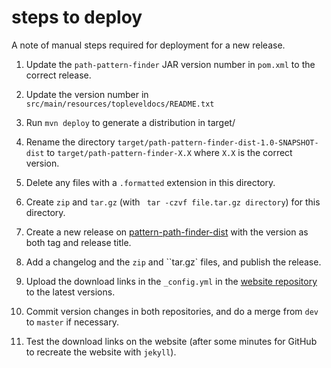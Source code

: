 # steps to deploy

A note of manual steps required for deployment for a new release.

1. Update the `path-pattern-finder` JAR version number in `pom.xml` to the correct release.

2. Update the version number in `src/main/resources/topleveldocs/README.txt`

3. Run `mvn deploy` to generate a distribution in target/

4. Rename the directory `target/path-pattern-finder-dist-1.0-SNAPSHOT-dist` to `target/path-pattern-finder-X.X` where `X.X` is the correct version.

5. Delete any files with a `.formatted` extension in this directory.

6. Create `zip` and `tar.gz` (with ` tar -czvf file.tar.gz directory`) for this directory.

7. Create a new release on [pattern-path-finder-dist](https://github.com/path-pattern-finder/path-pattern-finder-dist/releases) with the version as both tag and release title.

9. Add a changelog and the `zip` and ``tar.gz` files, and publish the release.

10. Upload the download links in the `_config.yml` in the [website repository](https://github.com/path-pattern-finder/path-pattern-finder.github.io/blob/master/_config.yml) to the latest versions.

11. Commit version changes in both repositories, and do a merge from `dev` to `master` if necessary.

12. Test the download links on the website (after some minutes for GitHub to recreate the website with `jekyll`).
